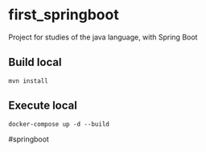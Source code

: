 # first_springboot
Project for studies of the java language, with Spring Boot

## Build local
```
mvn install
```
## Execute local
```
docker-compose up -d --build
```
#springboot
